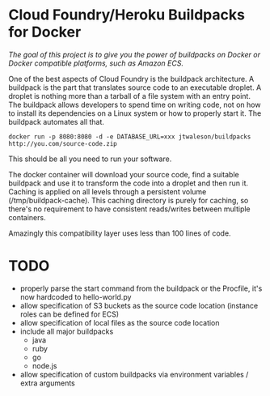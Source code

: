 Cloud Foundry/Heroku Buildpacks for Docker
===

*The goal of this project is to give you the power of buildpacks on Docker or Docker compatible platforms, such as Amazon ECS.*

One of the best aspects of Cloud Foundry is the buildpack architecture. A buildpack is the part that translates source code to an executable droplet. A droplet is nothing more than a tarball of a file system with an entry point. The buildpack allows developers to spend time on writing code, not on how to install its dependencies on a Linux system or how to properly start it. The buildpack automates all that.

    docker run -p 8080:8080 -d -e DATABASE_URL=xxx jtwaleson/buildpacks http://you.com/source-code.zip

This should be all you need to run your software.

The docker container will download your source code, find a suitable buildpack and use it to transform the code into a droplet and then run it. Caching is applied on all levels through a persistent volume (/tmp/buildpack-cache). This caching directory is purely for caching, so there's no requirement to have consistent reads/writes between multiple containers.

Amazingly this compatibility layer uses less than 100 lines of code.


TODO
===
- properly parse the start command from the buildpack or the Procfile, it's now hardcoded to hello-world.py
- allow specification of S3 buckets as the source code location (instance roles can be defined for ECS)
- allow specification of local files as the source code location
- include all major buildpacks
  * java
  * ruby
  * go
  * node.js
- allow specification of custom buildpacks via environment variables / extra arguments
